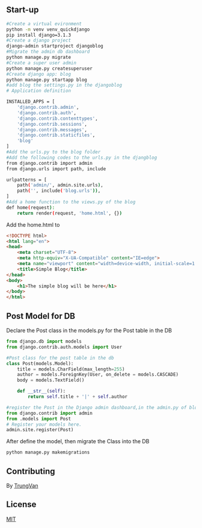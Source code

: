 ## Start-up
```bash
#Create a virtual evironment
python -m venv venv_quickdjango
pip install django=3.1.3
#Create a django project
django-admin startproject djangoblog
#Migrate the admin db dashboard
python manage.py migrate
#Create a super user admin
python manage.py createsuperuser
#Create django app: blog
python manage.py startapp blog
#add blog the settings.py in the djangoblog
# Application definition

INSTALLED_APPS = [
    'django.contrib.admin',
    'django.contrib.auth',
    'django.contrib.contenttypes',
    'django.contrib.sessions',
    'django.contrib.messages',
    'django.contrib.staticfiles',
    'blog'
]
#Add the urls.py to the blog folder
#Add the following codes to the urls.py in the djangblog
from django.contrib import admin
from django.urls import path, include

urlpatterns = [
    path('admin/', admin.site.urls),
    path('', include('blog.urls')),
]
#Add a home function to the views.py of the blog
def home(request):
    return render(request, 'home.html', {})
```
Add the home.html to
```html
<!DOCTYPE html>
<html lang="en">
<head>
    <meta charset="UTF-8">
    <meta http-equiv="X-UA-Compatible" content="IE=edge">
    <meta name="viewport" content="width=device-width, initial-scale=1.0">
    <title>Simple Blog</title>
</head>
<body>
    <h1>The simple blog will be here</h1>
</body>
</html>
```
## Post Model for DB
Declare the Post class in the models.py for the Post table in the DB
```python
from django.db import models
from django.contrib.auth.models import User

#Post class for the post table in the db
class Post(models.Model):
    title = models.CharField(max_length=255)
    author = models.ForeignKey(User, on_delete = models.CASCADE)
    body = models.TextField()

    def __str__(self):
        return self.title + '|' + self.author

#register the Post in the Django admin dashboard,in the admin.py of blog
from django.contrib import admin
from .models import Post 
# Register your models here.
admin.site.register(Post)
```
After define the model, then migrate the Class into the DB
```bash
python manage.py makemigrations
```

## Contributing
By [TrungVan](https://www.facebook.com/trungnemo)
## License
[MIT](https://choosealicense.com/licenses/mit/)
